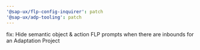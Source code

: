 ```yaml
---
'@sap-ux/flp-config-inquirer': patch
'@sap-ux/adp-tooling': patch
---
```


fix: Hide semantic object & action FLP prompts when there are inbounds for an Adaptation Project
